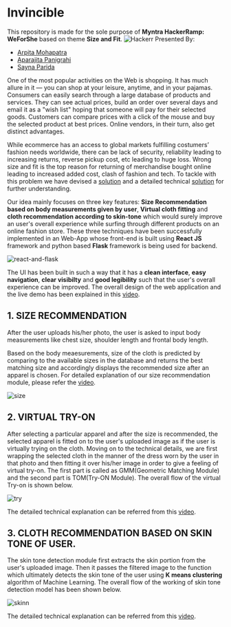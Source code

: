 # Invincible

This repository is made for the sole purpose of **Myntra HackerRamp: WeForShe** based on theme **Size and Fit**.
![Hackerr](https://user-images.githubusercontent.com/64279181/113337916-0ffa7c80-9346-11eb-833d-570329426875.png)
Presented By:

  - [Arpita Mohapatra](https://github.com/Arpita-25)
  - [Aparajita Panigrahi](https://github.com/Aparajita289)
  - [Sayna Parida](https://github.com/sayna3311)

One of the most popular activities on the Web is shopping. It has much allure in it — you can shop at your leisure, anytime, and in your pajamas. Consumers can easily search through a large database of products and services. They can see actual prices, build an order over several days and email it as a "wish list" hoping that someone will pay for their selected goods. Customers can compare prices with a click of the mouse and buy the selected product at best prices. Online vendors, in their turn, also get distinct advantages.  

While ecommerce has an access to global markets fulfilling costumers’ fashion needs worldwide, there can be lack of security, reliability leading to increasing returns, reverse pickup cost, etc leading to huge loss. Wrong size and fit is the top reason for returning of merchandise bought online leading to increased added cost, clash of fashion and tech.
To tackle with this problem we have devised a [solution](https://github.com/Arpita-25/Invincible-Myntra/tree/main/Round%201) and a detailed technical [solution](https://github.com/Arpita-25/Invincible-Myntra/blob/main/Round%202/Round2_Invincible.pptx) for further understanding.

Our idea mainly focuses on three key features: **Size Recommendation based on body measurements given by user**, **Virtual cloth fitting** and **cloth recommendation according to skin-tone** which would surely improve an user's overall experience while surfing through different products on an online fashion store. These three techniques have been successfully implemented in an Web-App whose front-end is built using **React JS** framework and python based **Flask** framework is being used for backend. 

![react-and-flask](https://user-images.githubusercontent.com/64279181/114270858-3a29f980-9a2c-11eb-8c07-b51096682a27.png)

The UI has been built in such a way that it has a **clean interface**, **easy navigation**, **clear visibilty** and **good legibility** such that the user's overall experience can be improved. The overall design of the web application and the live demo has been explained in this [video](https://github.com/Arpita-25/Invincible-Myntra/blob/main/Round%202/NITRourkela_Invincible_LIVE_DEMO.mp4).

## 1. SIZE RECOMMENDATION
After the user uploads his/her photo, the user is asked to input body measurements like chest size, shoulder length and frontal body length.

Based on the body meaesurements, size of the cloth is predicted by comparing to the available sizes in the database and returns the best matching size and accordingly displays the recommended size after an apparel is chosen.
For detailed explanation of our size recommendation module, please refer the [video](https://github.com/Arpita-25/Invincible-Myntra/blob/main/Round%202/NITRourkela_Invincible_INTRO.mp4).

![size](https://user-images.githubusercontent.com/64279181/114277206-ddd4d300-9a47-11eb-9989-cfed4f6f7dcc.png)

## 2. VIRTUAL TRY-ON
After selecting a particular apparel and after the size is recommended, the selected apparel is fitted on to the user's uploaded image as if the user is virtually trying on the cloth.
Moving on to the technical details, we are first wrapping the selected cloth in the manner of the dress worn by the user in that photo and then fitting it over his/her image in order to give a feeling of virtual try-on. The first part is called as GMM(Geometric Matching Module) and the second part is TOM(Try-ON Module).
The overall flow of the virtual Try-on is shown below.

![try](https://user-images.githubusercontent.com/64279181/114277633-90f1fc00-9a49-11eb-9e2f-d3f6cc4ef9d8.png)

The detailed technical explanation can be referred from this [video](https://github.com/Arpita-25/Invincible-Myntra/blob/main/Round%202/NITRourkela_Invincible_VIRTUAL_TRY-ON.mp4).

## 3. CLOTH RECOMMENDATION BASED ON SKIN TONE OF USER.
The skin tone detection module first extracts the skin portion from the user's uploaded image.
Then it passes the filtered image to the function which ultimately detects the skin tone of the user using **K means clustering** algorithm of Machine Learning.
The overall flow of the working of skin tone detection model has been shown below.

![skinn](https://user-images.githubusercontent.com/64279181/114277941-04e0d400-9a4b-11eb-9258-71905019a0c9.png)

The detailed technical explanation can be referred from this [video](https://github.com/Arpita-25/Invincible-Myntra/blob/main/Round%202/NITRourkela_Invincible_SKIN_TONE.mp4).
